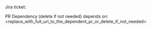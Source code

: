 Jira ticket:

PR Dependency (delete if not needed)
depends on: <replace_with_full_url_to_the_dependent_pr_or_delete_if_not_needed>
